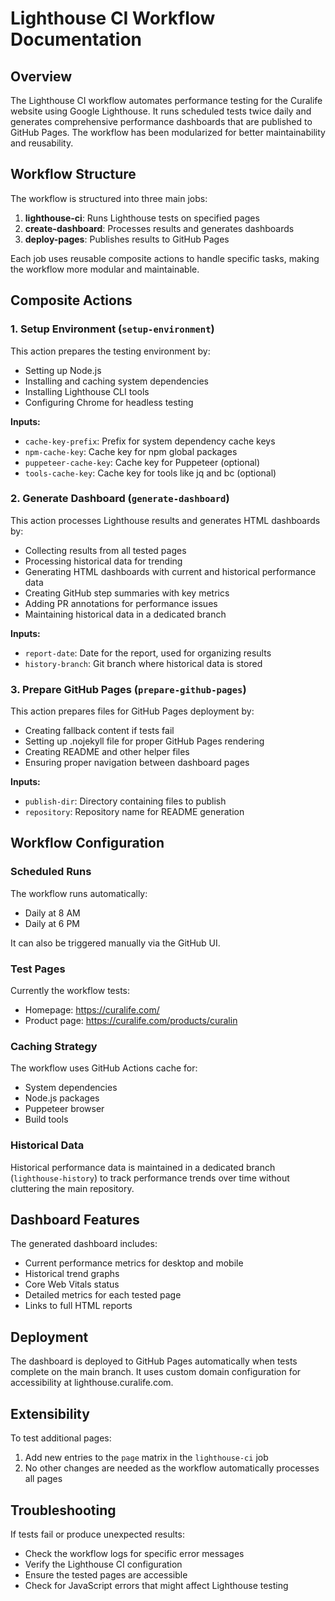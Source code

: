 # Lighthouse CI Workflow Documentation

## Overview

The Lighthouse CI workflow automates performance testing for the Curalife website using Google Lighthouse. It runs scheduled tests twice daily and generates comprehensive performance dashboards that are published to GitHub Pages. The workflow has been modularized for better maintainability and reusability.

## Workflow Structure

The workflow is structured into three main jobs:

1. **lighthouse-ci**: Runs Lighthouse tests on specified pages
2. **create-dashboard**: Processes results and generates dashboards
3. **deploy-pages**: Publishes results to GitHub Pages

Each job uses reusable composite actions to handle specific tasks, making the workflow more modular and maintainable.

## Composite Actions

### 1. Setup Environment (`setup-environment`)

This action prepares the testing environment by:

- Setting up Node.js
- Installing and caching system dependencies
- Installing Lighthouse CLI tools
- Configuring Chrome for headless testing

**Inputs:**

- `cache-key-prefix`: Prefix for system dependency cache keys
- `npm-cache-key`: Cache key for npm global packages
- `puppeteer-cache-key`: Cache key for Puppeteer (optional)
- `tools-cache-key`: Cache key for tools like jq and bc (optional)

### 2. Generate Dashboard (`generate-dashboard`)

This action processes Lighthouse results and generates HTML dashboards by:

- Collecting results from all tested pages
- Processing historical data for trending
- Generating HTML dashboards with current and historical performance data
- Creating GitHub step summaries with key metrics
- Adding PR annotations for performance issues
- Maintaining historical data in a dedicated branch

**Inputs:**

- `report-date`: Date for the report, used for organizing results
- `history-branch`: Git branch where historical data is stored

### 3. Prepare GitHub Pages (`prepare-github-pages`)

This action prepares files for GitHub Pages deployment by:

- Creating fallback content if tests fail
- Setting up .nojekyll file for proper GitHub Pages rendering
- Creating README and other helper files
- Ensuring proper navigation between dashboard pages

**Inputs:**

- `publish-dir`: Directory containing files to publish
- `repository`: Repository name for README generation

## Workflow Configuration

### Scheduled Runs

The workflow runs automatically:

- Daily at 8 AM
- Daily at 6 PM

It can also be triggered manually via the GitHub UI.

### Test Pages

Currently the workflow tests:

- Homepage: https://curalife.com/
- Product page: https://curalife.com/products/curalin

### Caching Strategy

The workflow uses GitHub Actions cache for:

- System dependencies
- Node.js packages
- Puppeteer browser
- Build tools

### Historical Data

Historical performance data is maintained in a dedicated branch (`lighthouse-history`) to track performance trends over time without cluttering the main repository.

## Dashboard Features

The generated dashboard includes:

- Current performance metrics for desktop and mobile
- Historical trend graphs
- Core Web Vitals status
- Detailed metrics for each tested page
- Links to full HTML reports

## Deployment

The dashboard is deployed to GitHub Pages automatically when tests complete on the main branch. It uses custom domain configuration for accessibility at lighthouse.curalife.com.

## Extensibility

To test additional pages:

1. Add new entries to the `page` matrix in the `lighthouse-ci` job
2. No other changes are needed as the workflow automatically processes all pages

## Troubleshooting

If tests fail or produce unexpected results:

- Check the workflow logs for specific error messages
- Verify the Lighthouse CI configuration
- Ensure the tested pages are accessible
- Check for JavaScript errors that might affect Lighthouse testing
